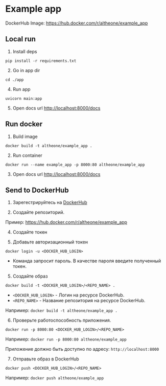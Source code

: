 # Example app


DockerHub Image: https://hub.docker.com/r/altheone/example_app

## Local run

1. Install deps
```
pip install -r requirements.txt
```

2. Go in app dir
```
cd ./app
```

4. Run app
```
uvicorn main:app 
```

5. Open docs url [http://localhost:8000/docs](http://localhost:8000/docs)


## Run docker

1. Build image
```
docker build -t altheone/example_app .
```

2. Run container
```
docker run --name example_app -p 8000:80 altheone/example_app
```

3. Open docs url [http://localhost:8000/docs](http://localhost:8000/docs)


## Send to DockerHub

1. Зарегестрируйтесь на [DockerHub](https://hub.docker.com/)

2. Создайте репозиторий.

Пример: https://hub.docker.com/r/altheone/example_app

4. Создайте токен

5. Добавьте авторизационный токен

```shell
docker login -u <DOCKER_HUB_LOGIN>
```

* Команда запросит пароль. В качестве пароля введите полученный токен.

5. Создайте образ
```shell
docker build -t <DOCKER_HUB_LOGIN>/<REPO_NAME> .
```

- `<DOCKER_HUB_LOGIN>` - Логин на ресурсе DockerHub.
- `<REPO_NAME>` - Название репозитория на ресурсе DockerHub.

Например: `docker build -t altheone/example_app .`

6. Проверьте работоспособность приложения.
```shell
docker run -p 8000:80 <DOCKER_HUB_LOGIN>/<REPO_NAME>
```

Например: `docker run -p 8000:80 altheone/example_app`

Приложение должно быть доступно по адресу: `http://localhost:8000`

7. Отправьте образ в DockerHub
```shell
docker push <DOCKER_HUB_LOGIN>/<REPO_NAME>
```

Например: `docker push altheone/example_app`
